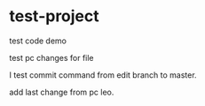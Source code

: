 # test-project
test code demo

test pc changes for file

I test commit command from edit branch to master.

add last change from pc leo.